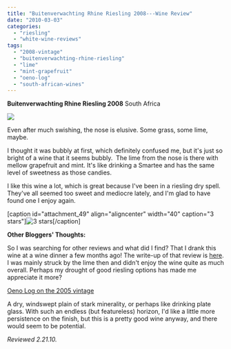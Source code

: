 ```yaml
---
title: "Buitenverwachting Rhine Riesling 2008---Wine Review"
date: "2010-03-03"
categories: 
  - "riesling"
  - "white-wine-reviews"
tags: 
  - "2008-vintage"
  - "buitenverwachting-rhine-riesling"
  - "lime"
  - "mint-grapefruit"
  - "oeno-log"
  - "south-african-wines"
---
```


**Buitenverwachting Rhine Riesling 2008** South Africa

![](http://www.rebeccagomezfarrell.com/gourmez/photos/rhineriesling.jpg)

Even after much swishing, the nose is elusive. Some grass, some lime, maybe.

I thought it was bubbly at first, which definitely confused me, but it's just so bright of a wine that it seems bubbly.  The lime from the nose is there with mellow grapefruit and mint. It's like drinking a Smartee and has the same level of sweetness as those candies.

I like this wine a lot, which is great because I've been in a riesling dry spell. They've all seemed too sweet and mediocre lately, and I'm glad to have found one I enjoy again.

\[caption id="attachment\_49" align="aligncenter" width="40" caption="3 stars"\]![3 stars](http://www.rebeccagomezfarrell.com/wp-content/uploads/2009/02/rating_avocado1.gif "rating_avocado1")\[/caption\]

**Other Bloggers' Thoughts:**

So I was searching for other reviews and what did I find? That I drank this wine at a wine dinner a few months ago! The write-up of that review is [here](http://www.rebeccagomezfarrell.com/?p=627). I was mainly struck by the lime then and didn't enjoy the wine quite as much overall. Perhaps my drought of good riesling options has made me appreciate it more?

[Oeno Log on the 2005 vintage](http://oenologictn.blogspot.com/2008/06/rhine-of-ancient-mariner.html)

A dry, windswept plain of stark minerality, or perhaps like drinking plate glass. With such an endless (but featureless) horizon, I'd like a little more persistence on the finish, but this is a pretty good wine anyway, and there would seem to be potential.

_Reviewed 2.21.10._
